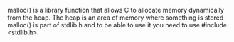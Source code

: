 malloc() is a library function that allows C to allocate memory dynamically from the heap. The heap is an area of memory where something is stored
malloc() is part of stdlib.h and to be able to use it you need to use #include <stdlib.h>.
